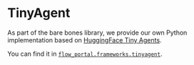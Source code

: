 # TinyAgent

As part of the bare bones library, we provide our own Python implementation based on [HuggingFace Tiny Agents](https://huggingface.co/blog/tiny-agents).

You can find it in [`flow_portal.frameworks.tinyagent`](https://github.com/mozilla-ai/any-agent/blob/main/src/flow_portal/frameworks/tinyagent.py).
